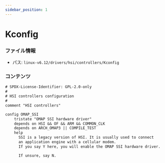 ```yaml
---
sidebar_position: 1
---
```

# Kconfig

### ファイル情報

- パス: `linux-v6.12/drivers/hsi/controllers/Kconfig`

### コンテンツ

```txt
# SPDX-License-Identifier: GPL-2.0-only
#
# HSI controllers configuration
#
comment "HSI controllers"

config OMAP_SSI
	tristate "OMAP SSI hardware driver"
	depends on HSI && OF && ARM && COMMON_CLK
	depends on ARCH_OMAP3 || COMPILE_TEST
	help
	  SSI is a legacy version of HSI. It is usually used to connect
	  an application engine with a cellular modem.
	  If you say Y here, you will enable the OMAP SSI hardware driver.

	  If unsure, say N.

```
